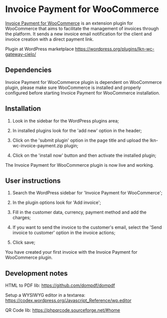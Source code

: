 # Invoice Payment for WooCommerce

[Invoice Payment for WooCommerce](https://www.linknacional.com.br/wordpress/woocommerce/faturas/) is an extension plugin for WooCommerce that aims to facilitate the management of invoices through the platform. It sends a new invoice email notification for the client and invoice creation with a direct payment link.

Plugin at WordPress marketplace 
https://wordpress.org/plugins/lkn-wc-gateway-cielo/

## Dependencies

Invoice Payment for WooCommerce plugin is dependent on WooCommerce plugin, please make sure WooCommerce is installed and properly configured before starting Invoice Payment for WooCommerce installation.


## Installation

1) Look in the sidebar for the WordPress plugins area;

2) In installed plugins look for the 'add new' option in the header;

3) Click on the 'submit plugin' option in the page title and upload the lkn-wc-invoice-payment.zip plugin;

4) Click on the 'install now' button and then activate the installed plugin;

The Invoice Payment for WooCommerce plugin is now live and working.

## User instructions

1) Search the WordPress sidebar for 'Invoice Payment for WooCommerce';

2) In the plugin options look for 'Add invoice';

3) Fill in the customer data, currency, payment method and add the charges;

4) If you want to send the invoice to the customer's email, select the 'Send invoice to customer' option in the invoice actions;

5) Click save;

You have created your first invoice with the Invoice Payment for WooCommerce plugin.


## Development notes

HTML to PDF lib: https://github.com/dompdf/dompdf

Setup a WYSIWYG editor in a textarea: https://codex.wordpress.org/Javascript_Reference/wp.editor

QR Code lib: https://phpqrcode.sourceforge.net/#home
